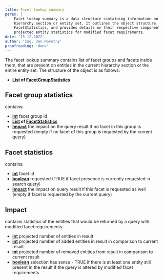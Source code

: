 ```yaml
---
title: Facet lookup summary
perex: |
    Facet lookup summary is a data structure containing information on facet groups and facets in a given 
    hierarchy section or entity set. It outlines the object structure, including FacetGroupStatistics and 
    FacetStatistics, and provides details on their respective components and the Impact section, which contains 
    projected entity statistics for modified facet requirements.
date: '15.12.2022'
author: 'Ing. Jan Novotný'
proofreading: 'done'
---
```


The facet lookup summary contains list of <Term location="docs/research/en/assignment/index.md" name="facet group">facet groups</Term> and
<Term location="docs/research/en/assignment/index.md" name="facet">facets</Term> inside them, that are present on entities in the current hierarchy
section or the entire entity set. The structure of the object is as follows:

- **[List](https://docs.oracle.com/en/java/javase/17/docs/api/java.base/java/util/List.html) of [FacetGroupStatistics](#facet-group-statistics)**

## Facet group statistics

contains:

- **[int](https://docs.oracle.com/javase/tutorial/java/nutsandbolts/datatypes.html)** facet group id
- **[List](https://docs.oracle.com/en/java/javase/17/docs/api/java.base/java/util/List.html) of [FacetStatistics](#facet-statistics)**
- **[Impact](#impact)** the impact on the query result if no facet in this group is requested (empty if no facet of this group
is requested by the current query)

## Facet statistics

contains:

- **[int](https://docs.oracle.com/javase/tutorial/java/nutsandbolts/datatypes.html)** facet id
- **[boolean](https://docs.oracle.com/javase/tutorial/java/nutsandbolts/datatypes.html)** requested (TRUE if facet
presence is currently requested in search query)
- **[Impact](#impact)** the impact on query result if this facet is requested as well (empty if facet is requested by
the current query)

## Impact

contains statistics of the entities that would be returned by a query with modified facet requirements.

- **[int](https://docs.oracle.com/javase/tutorial/java/nutsandbolts/datatypes.html)** projected number of entities in result
- **[int](https://docs.oracle.com/javase/tutorial/java/nutsandbolts/datatypes.html)** projected number of added entities
in result in comparison to current result
- **[int](https://docs.oracle.com/javase/tutorial/java/nutsandbolts/datatypes.html)** projected number of removed entities
from result in comparison to current result
- **[boolean](https://docs.oracle.com/javase/tutorial/java/nutsandbolts/datatypes.html)** selection has sense - TRUE
if there is at least one entity still present in the result if the query is altered by modified facet requirements
